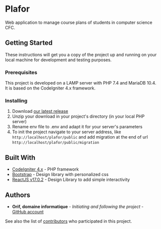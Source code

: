 # Plafor

Web application to manage course plans of students in computer science CFC.

## Getting Started

These instructions will get you a copy of the project up and running on your local machine for development and testing purposes.

### Prerequisites

This project is developed on a LAMP server with PHP 7.4 and MariaDB 10.4.
It is based on the CodeIgniter 4.x framework.

### Installing

1. Download [our latest release](https://github.com/OrifInformatique/plafor/tree/Release-4.0)
2. Unzip your download in your project's directory (in your local PHP server)
3. Rename env file to .env and adapt it for your server's parameters
4. To init the project navigate to your server address, like ``http://localhost/plafor/public``
and add migration at the end of url
   ``http://localhost/plafor/public/migration``
## Built With

* [CodeIgniter 4.x](https://www.codeigniter.com/) - PHP framework
* [Bootstrap](https://getbootstrap.com/) - Design library with personalized css
* [ReactJS v17.0.2](https://fr.reactjs.org/) - Design Library to add simple interactivity

## Authors

* **Orif, domaine informatique** - *Initiating and following the project* - [GitHub account](https://github.com/OrifInformatique)

See also the list of [contributors](https://github.com/OrifInformatique/plafor/contributors) who participated in this project.
